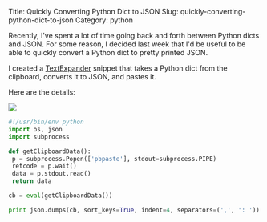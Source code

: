 Title: Quickly Converting Python Dict to JSON
Slug: quickly-converting-python-dict-to-json
Category: python

Recently, I've spent a lot of time going back and forth between Python dicts and JSON. For some reason, I decided last week that I'd be useful to be able to quickly convert a Python dict to pretty printed JSON.

I created a [TextExpander](http://smilesoftware.com/TextExpander/index.html) snippet that takes a Python dict from the clipboard, converts it to JSON, and pastes it. 

Here are the details:

![](/uploads/2014/09/textexpander.png)

```python
#!/usr/bin/env python
import os, json
import subprocess

def getClipboardData():
 p = subprocess.Popen(['pbpaste'], stdout=subprocess.PIPE)
 retcode = p.wait()
 data = p.stdout.read()
 return data

cb = eval(getClipboardData())

print json.dumps(cb, sort_keys=True, indent=4, separators=(',', ': '))
```